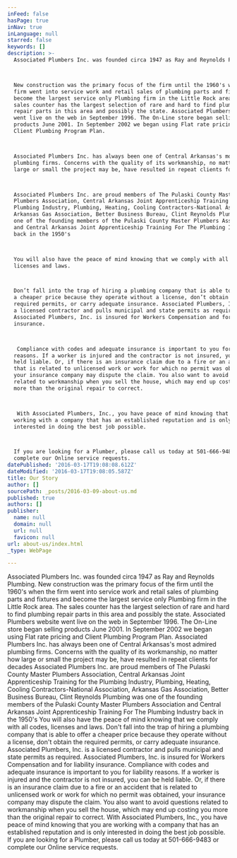 ```yaml
---
inFeed: false
hasPage: true
inNav: true
inLanguage: null
starred: false
keywords: []
description: >-
  Associated Plumbers Inc. was founded circa 1947 as Ray and Reynolds Plumbing.



  New construction was the primary focus of the firm until the 1960's when the
  firm went into service work and retail sales of plumbing parts and fixtures and
  become the largest service only Plumbing firm in the Little Rock area. The
  sales counter has the largest selection of rare and hard to find plumbing
  repair parts in this area and possibly the state. Associated Plumbers website
  went live on the web in September 1996. The On-Line store began selling
  products June 2001. In September 2002 we began using Flat rate pricing and
  Client Plumbing Program Plan.



  Associated Plumbers Inc. has always been one of Central Arkansas's most admired
  plumbing firms. Concerns with the quality of its workmanship, no matter how
  large or small the project may be, have resulted in repeat clients for decades



  Associated Plumbers Inc. are proud members of The Pulaski County Master
  Plumbers Association, Central Arkansas Joint Apprenticeship Training for the
  Plumbing Industry, Plumbing, Heating, Cooling Contractors-National Association,
  Arkansas Gas Association, Better Business Bureau, Clint Reynolds Plumbing was
  one of the founding members of the Pulaski County Master Plumbers Association
  and Central Arkansas Joint Apprenticeship Training For The Plumbing Industry
  back in the 1950's



  You will also have the peace of mind knowing that we comply with all codes,
  licenses and laws.



  Don’t fall into the trap of hiring a plumbing company that is able to offer
  a cheaper price because they operate without a license, don’t obtain the
  required permits, or carry adequate insurance. Associated Plumbers, Inc. is
  a licensed contractor and pulls municipal and state permits as required.
  Associated Plumbers, Inc. is insured for Workers Compensation and for liability
  insurance.



   Compliance with codes and adequate insurance is important to you for liability
  reasons. If a worker is injured and the contractor is not insured, you can be
  held liable. Or, if there is an insurance claim due to a fire or an accident
  that is related to unlicensed work or work for which no permit was obtained,
  your insurance company may dispute the claim. You also want to avoid questions
  related to workmanship when you sell the house, which may end up costing you
  more than the original repair to correct.



   With Associated Plumbers, Inc., you have peace of mind knowing that you are
  working with a company that has an established reputation and is only
  interested in doing the best job possible.



  If you are looking for a Plumber, please call us today at 501-666-9483 or
  complete our Online service requests.
datePublished: '2016-03-17T19:08:08.612Z'
dateModified: '2016-03-17T19:08:05.587Z'
title: Our Story
author: []
sourcePath: _posts/2016-03-09-about-us.md
published: true
authors: []
publisher:
  name: null
  domain: null
  url: null
  favicon: null
url: about-us/index.html
_type: WebPage

---
```

Associated Plumbers Inc. was founded circa 1947 as Ray and Reynolds Plumbing.
New construction was the primary focus of the firm until the 1960's when the firm went into service work and retail sales of plumbing parts and fixtures and become the largest service only Plumbing firm in the Little Rock area. The sales counter has the largest selection of rare and hard to find plumbing repair parts in this area and possibly the state. Associated Plumbers website went live on the web in September 1996\. The On-Line store began selling products June 2001\. In September 2002 we began using Flat rate pricing and Client Plumbing Program Plan.
Associated Plumbers Inc. has always been one of Central Arkansas's most admired plumbing firms. Concerns with the quality of its workmanship, no matter how large or small the project may be, have resulted in repeat clients for decades
Associated Plumbers Inc. are proud members of The Pulaski County Master Plumbers Association, Central Arkansas Joint Apprenticeship Training for the Plumbing Industry, Plumbing, Heating, Cooling Contractors-National Association, Arkansas Gas Association, Better Business Bureau, Clint Reynolds Plumbing was one of the founding members of the Pulaski County Master Plumbers Association and Central Arkansas Joint Apprenticeship Training For The Plumbing Industry back in the 1950's
You will also have the peace of mind knowing that we comply with all codes, licenses and laws.
Don't fall into the trap of hiring a plumbing company that is able to offer a cheaper price because they operate without a license, don't obtain the required permits, or carry adequate insurance. Associated Plumbers, Inc. is a licensed contractor and pulls municipal and state permits as required. Associated Plumbers, Inc. is insured for Workers Compensation and for liability insurance.
Compliance with codes and adequate insurance is important to you for liability reasons. If a worker is injured and the contractor is not insured, you can be held liable. Or, if there is an insurance claim due to a fire or an accident that is related to unlicensed work or work for which no permit was obtained, your insurance company may dispute the claim. You also want to avoid questions related to workmanship when you sell the house, which may end up costing you more than the original repair to correct.
With Associated Plumbers, Inc., you have peace of mind knowing that you are working with a company that has an established reputation and is only interested in doing the best job possible.
If you are looking for a Plumber, please call us today at 501-666-9483 or complete our Online service requests.
